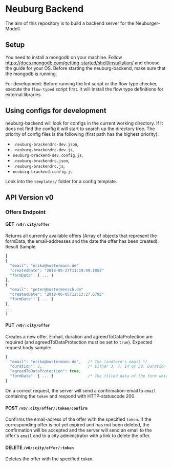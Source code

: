 # Neuburg Backend
The aim of this repository is to build a backend server for the Neuburger-Modell.
## Setup
You need to install a mongodb on your machine. Follow https://docs.mongodb.com/getting-started/shell/installation/ and choose the guide for your OS. Before starting the neuburg-backend, make sure that the mongodb is running.

For development: Before running the lint script or the flow type checker, execute the `flow-typed` script first. It will install the flow type definitions for external libraries.

## Using configs for development
neuburg-backend will look for configs in the current working directory. If it does not find the config it will start to search up the directory tree. The priority of config files is the following (first path has the highest priority):
* `.neuburg-brackendrc-dev.json`,
* `.neuburg-brackendrc-dev.js`,
* `neuburg-brackend-dev.config.js`,
* `.neuburg-brackendrc.json`,
* `.neuburg-brackendrc.js`,
* `neuburg-brackend.config.js`

Look into the `templates/` folder for a config template.

## API Version v0
### Offers Endpoint

#### GET `/v0/:city/offer`
Returns all currently available offers (Array of objects that represent the formData, the email-addresses and the date the offer has been created). Result Sample
```javascript
[
{
  "email": "erika@mustermann.de"
  "createdDate": "2018-05-27T11:19:49.185Z"
  "formData": { ... }
},
{
  "email": "peter@mustermensch.de"
  "createdDate": "2018-06-05T12:13:27.679Z"
  "formData": { ... }
},
...
]
```

#### PUT `/v0/:city/offer`
Creates a new offer. E-mail, duration and agreedToDataProtection are required (and agreedToDataProtection must be set to `true`). Expected request body sample:
```javascript
{
  "email": "erika@mustermann.de",   /* The landlord's email */
  "duration": 3,                    /* Either 3, 7, 14 or 30. Duration in days of visibility of the offer */
  "agreedToDataProtection": true,
  "formData": { ... }               /* The filled data of the form which is validated against the :city's form scheme */
}
```
On a correct request, the server will send a confirmation-email to `email` containing the `token` and respond with HTTP-statuscode 200.

#### POST `/v0/:city/offer/:token/confirm`
Confirms the email-adress of the offer with the specified `token`.
If the corresponding offer is not yet expired and has not been deleted, the confirmation will be accepted and the server will
send an email to the offer's `email` and to a city administrator with a link to delete the offer.

#### DELETE `/v0/:city/offer/:token`
Deletes the offer with the specified `token`.
